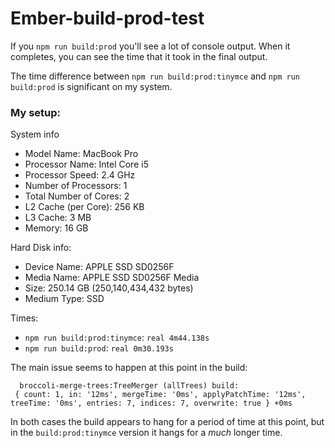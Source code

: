 # Ember-build-prod-test

If you `npm run build:prod` you'll see a lot of console output. When it completes, you can see the time that it took in the final output.

The time difference between `npm run build:prod:tinymce` and `npm run build:prod` is significant on my system.

### My setup:

System info
* Model Name: MacBook Pro
* Processor Name: Intel Core i5
* Processor Speed:  2.4 GHz
* Number of Processors: 1
* Total Number of Cores:  2
* L2 Cache (per Core):  256 KB
* L3 Cache: 3 MB
* Memory: 16 GB

Hard Disk info:
* Device Name:  APPLE SSD SD0256F
* Media Name: APPLE SSD SD0256F Media
* Size: 250.14 GB (250,140,434,432 bytes)
* Medium Type:  SSD

Times:
* `npm run build:prod:tinymce`: `real 4m44.138s`
* `npm run build:prod`: `real 0m30.193s`

The main issue seems to happen at this point in the build:
```
  broccoli-merge-trees:TreeMerger (allTrees) build:
 { count: 1, in: '12ms', mergeTime: '0ms', applyPatchTime: '12ms', treeTime: '0ms', entries: 7, indices: 7, overwrite: true } +0ms
```

In both cases the build appears to hang for a period of time at this point, but in the `build:prod:tinymce` version it hangs for a *much* longer time.

